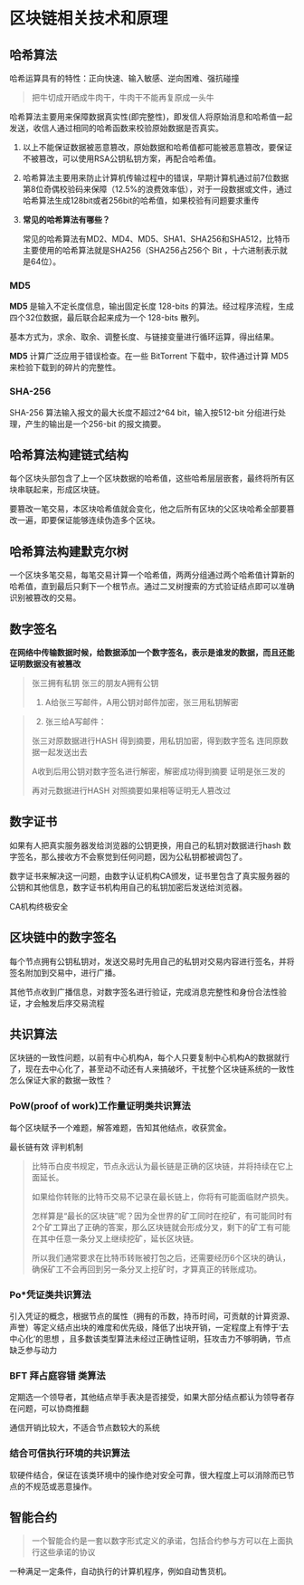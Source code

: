 # 区块链相关技术和原理

## 哈希算法

哈希运算具有的特性：正向快速、输入敏感、逆向困难、强抗碰撞

> 把牛切成开晒成牛肉干，牛肉干不能再复原成一头牛

哈希算法主要用来保障数据真实性(即完整性)，即发信人将原始消息和哈希值一起发送，收信人通过相同的哈希函数来校验原始数据是否真实。

1. 以上不能保证数据被恶意篡改，原始数据和哈希值都可能被恶意篡改，要保证不被篡改，可以使用RSA公钥私钥方案，再配合哈希值。

2. 哈希算法主要用来防止计算机传输过程中的错误，早期计算机通过前7位数据第8位奇偶校验码来保障（12.5%的浪费效率低），对于一段数据或文件，通过哈希算法生成128bit或者256bit的哈希值，如果校验有问题要求重传

3. **常见的哈希算法有哪些？**

   常见的哈希算法有MD2、MD4、MD5、SHA1、SHA256和SHA512，比特币主要使用的哈希算法就是SHA256（SHA256占256个 Bit ，十六进制表示就是64位）。

### MD5

**MD5** 是输入不定长度信息，输出固定长度 128-bits 的算法。经过程序流程，生成四个32位数据，最后联合起来成为一个 128-bits 散列。

基本方式为，求余、取余、调整长度、与链接变量进行循环运算，得出结果。

**MD5** 计算广泛应用于错误检查。在一些 BitTorrent 下载中，软件通过计算 MD5 来检验下载到的碎片的完整性。

### SHA-256

SHA-256 算法输入报文的最大长度不超过2^64 bit，输入按512-bit 分组进行处理，产生的输出是一个256-bit 的报文摘要。

## 哈希算法构建链式结构

每个区块头部包含了上一个区块数据的哈希值，这些哈希层层嵌套，最终将所有区块串联起来，形成区块链。

要篡改一笔交易，本区块哈希值就会变化，他之后所有区块的父区块哈希全部要篡改一遍，即要保证能够连续伪造多个区块。



## 哈希算法构建默克尔树

一个区块多笔交易，每笔交易计算一个哈希值，两两分组通过两个哈希值计算新的哈希值，直到最后只剩下一个根节点。通过二叉树搜索的方式验证结点即可以准确识别被篡改的交易。

## 数字签名

**在网络中传输数据时候，给数据添加一个数字签名，表示是谁发的数据，而且还能证明数据没有被篡改**

>张三拥有私钥  张三的朋友A拥有公钥
>
>1. A给张三写邮件，A用公钥对邮件加密，张三用私钥解密



>2. 张三给A写邮件：
>
>张三对原数据进行HASH 得到摘要，用私钥加密，得到数字签名 连同原数据一起发送出去
>
>A收到后用公钥对数字签名进行解密，解密成功得到摘要  证明是张三发的
>
>再对元数据进行HASH 对照摘要如果相等证明无人篡改过

## 数字证书

如果有人把真实服务器发给浏览器的公钥更换，用自己的私钥对数据进行hash 数字签名，那么接收方不会察觉到任何问题，因为公私钥都被调包了。

数字证书来解决这一问题，由数字认证机构CA颁发，证书里包含了真实服务器的公钥和其他信息，数字证书机构用自己的私钥加密后发送给浏览器。

CA机构终极安全

## 区块链中的数字签名

每个节点拥有公钥私钥对，发送交易时先用自己的私钥对交易内容进行签名，并将签名附加到交易中，进行广播。

其他节点收到广播信息，对数字签名进行验证，完成消息完整性和身份合法性验证，才会触发后序交易流程

## 共识算法

区块链的一致性问题，以前有中心机构A，每个人只要复制中心机构A的数据就行了，现在去中心化了，甚至动不动还有人来搞破坏，干扰整个区块链系统的一致性怎么保证大家的数据一致性？

### PoW(proof of work)工作量证明类共识算法

每个区块赋予一个难题，解答难题，告知其他结点，收获赏金。

最长链有效 评判机制

>比特币白皮书规定，节点永远认为最长链是正确的区块链，并将持续在它上面延长。
>
>如果给你转账的比特币交易不记录在最长链上，你将有可能面临财产损失。
>
>怎样算是“最长的区块链”呢？因为全世界的矿工同时在挖矿，有可能同时有2个矿工算出了正确的答案，那么区块链就会形成分叉，剩下的矿工有可能在其中任意一条分叉上继续挖矿，延长区块链。
>
>所以我们通常要求在比特币转账被打包之后，还需要经历6个区块的确认，确保矿工不会再回到另一条分叉上挖矿时，才算真正的转账成功。

### Po*凭证类共识算法

引入凭证的概念，根据节点的属性（拥有的币数，持币时间，可贡献的计算资源、声誉）等定义结点出块的难度和优先级，降低了出块开销，一定程度上有悖于‘去中心化‘的思想 ，且多数该类型算法未经过正确性证明，狂攻击力不够明确，节点缺乏参与动力

### BFT  拜占庭容错 类算法

定期选一个领导者，其他结点举手表决是否接受，如果大部分结点都认为领导者存在问题，可以协商推翻

通信开销比较大，不适合节点数较大的系统

### 结合可信执行环境的共识算法

软硬件结合，保证在该类环境中的操作绝对安全可靠，很大程度上可以消除而已节点的不规范或恶意操作。

## 智能合约

> 一个智能合约是一套以数字形式定义的承诺，包括合约参与方可以在上面执行这些承诺的协议

一种满足一定条件，自动执行的计算机程序，例如自动售货机。

